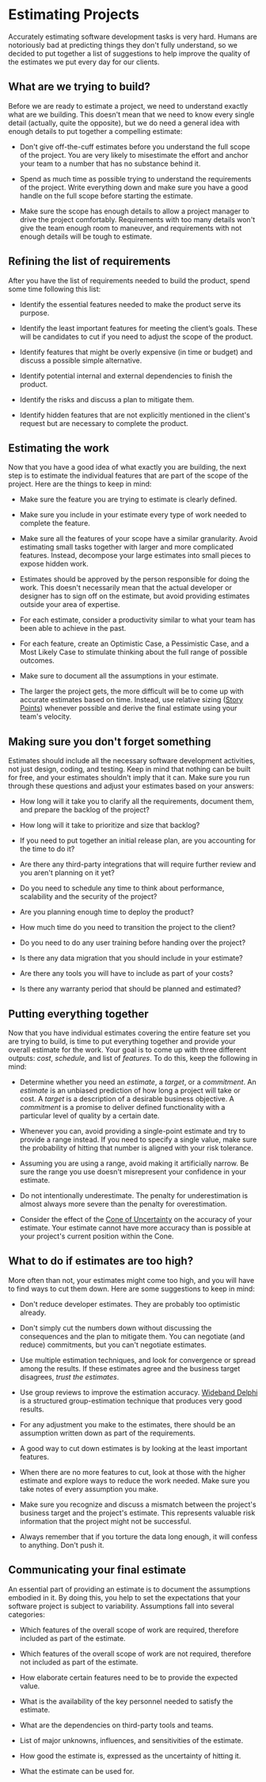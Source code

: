 # Estimating Projects
Accurately estimating software development tasks is very hard. Humans are notoriously bad at predicting things they don't 
fully understand, so we decided to put together a list of suggestions to help improve the quality of the estimates we put every day for our clients. 

## What are we trying to build?
Before we are ready to estimate a project, we need to understand exactly what are we building. This doesn't mean that we need to know every single detail (actually, quite the opposite), but we do need a general idea with enough details to put together a compelling estimate:

* Don't give off-the-cuff estimates before you understand the full scope of the project. You are very likely to misestimate the effort and anchor your team to a number that has no substance behind it. 

* Spend as much time as possible trying to understand the requirements of the project. Write everything down and make sure you have a good handle on the full scope before starting the estimate.

* Make sure the scope has enough details to allow a project manager to drive the project comfortably. Requirements with too many details won't give the team enough room to maneuver, and requirements with not enough details will be tough to estimate. 

## Refining the list of requirements
After you have the list of requirements needed to build the product, spend some time following this list:

* Identify the essential features needed to make the product serve its purpose.

* Identify the least important features for meeting the client’s goals. These will be candidates to cut if you need to 
adjust the scope of the product.

* Identify features that might be overly expensive (in time or budget) and discuss a possible simple alternative.

* Identify potential internal and external dependencies to finish the product.

* Identify the risks and discuss a plan to mitigate them.

* Identify hidden features that are not explicitly mentioned in the client's request but are necessary to complete the product.

## Estimating the work
Now that you have a good idea of what exactly you are building, the next step is to estimate the individual features that are part of the scope of the project. Here are the things to keep in mind:

* Make sure the feature you are trying to estimate is clearly defined.

* Make sure you include in your estimate every type of work needed to complete the feature.

* Make sure all the features of your scope have a similar granularity. Avoid estimating small tasks together with larger and more complicated features. Instead, decompose your large estimates into small pieces to expose hidden work.

* Estimates should be approved by the person responsible for doing the work. This doesn't necessarily mean that the actual developer or designer has to sign off on the estimate, but avoid providing estimates outside your area of expertise.

* For each estimate, consider a productivity similar to what your team has been able to achieve in the past.

* For each feature, create an Optimistic Case, a Pessimistic Case, and a Most Likely Case to stimulate thinking about the full range of possible outcomes.

* Make sure to document all the assumptions in your estimate. 

* The larger the project gets, the more difficult will be to come up with accurate estimates based on time. Instead, use relative sizing ([Story Points](https://www.mountaingoatsoftware.com/blog/what-are-story-points)) whenever possible and derive the final estimate using your team's velocity.

## Making sure you don't forget something
Estimates should include all the necessary software development activities, not just design, coding, and testing. Keep in mind that nothing can be built for free, and your estimates shouldn't imply that it can. Make sure you run through these questions and adjust your estimates based on your answers: 

* How long will it take you to clarify all the requirements, document them, and prepare the backlog of the project?

* How long will it take to prioritize and size that backlog?

* If you need to put together an initial release plan, are you accounting for the time to do it?

* Are there any third-party integrations that will require further review and you aren't planning on it yet?

* Do you need to schedule any time to think about performance, scalability and the security of the project?

* Are you planning enough time to deploy the product?

* How much time do you need to transition the project to the client?

* Do you need to do any user training before handing over the project?

* Is there any data migration that you should include in your estimate?

* Are there any tools you will have to include as part of your costs?

* Is there any warranty period that should be planned and estimated?

## Putting everything together
Now that you have individual estimates covering the entire feature set you are trying to build, is time to put everything together and provide your overall estimate for the work. Your goal is to come up with three different outputs: *cost*, *schedule*, and list of *features*. To do this, keep the following in mind:

* Determine whether you need an _estimate_, a _target_, or a _commitment_. An _estimate_ is an unbiased prediction of how long a project will take or cost. A _target_ is a description of a desirable business objective. A _commitment_ is a promise to deliver defined functionality with a particular level of quality by a certain date. 

* Whenever you can, avoid providing a single-point estimate and try to provide a range instead. If you need to specify a single value, make sure the probability of hitting that number is aligned with your risk tolerance.

* Assuming you are using a range, avoid making it artificially narrow. Be sure the range you use doesn't misrepresent your confidence in your estimate.

* Do not intentionally underestimate. The penalty for underestimation is almost always more severe than the penalty for overestimation.

* Consider the effect of the [Cone of Uncertainty](https://en.wikipedia.org/wiki/Cone_of_Uncertainty) on the accuracy of your estimate. Your estimate cannot have more accuracy than is possible at your project's current position within the Cone.

## What to do if estimates are too high?
More often than not, your estimates might come too high, and you will have to find ways to cut them down. Here are some suggestions to keep in mind:

* Don't reduce developer estimates. They are probably too optimistic already.

* Don't simply cut the numbers down without discussing the consequences and the plan to mitigate them. You can negotiate (and reduce) commitments, but you can't negotiate estimates.

* Use multiple estimation techniques, and look for convergence or spread among the results. If these estimates agree and the business target disagrees, *trust the estimates*.

* Use group reviews to improve the estimation accuracy. [Wideband Delphi](https://en.wikipedia.org/wiki/Wideband_delphi) is a structured group-estimation technique that produces very good results.

* For any adjustment you make to the estimates, there should be an assumption written down as part of the requirements.

* A good way to cut down estimates is by looking at the least important features.

* When there are no more features to cut, look at those with the higher estimate and explore ways to reduce the work needed. Make sure you take notes of every assumption you make.

* Make sure you recognize and discuss a mismatch between the project's business target and the project's estimate. This represents valuable risk information that the project might not be successful.

* Always remember that if you torture the data long enough, it will confess to anything. Don't push it.

## Communicating your final estimate
An essential part of providing an estimate is to document the assumptions embodied in it. By doing this, you help to set the expectations that your software project is subject to variability. Assumptions fall into several categories:

* Which features of the overall scope of work are required, therefore included as part of the estimate.

* Which features of the overall scope of work are not required, therefore not included as part of the estimate.

* How elaborate certain features need to be to provide the expected value.

* What is the availability of the key personnel needed to satisfy the estimate.

* What are the dependencies on third-party tools and teams.

* List of major unknowns, influences, and sensitivities of the estimate.

* How good the estimate is, expressed as the uncertainty of hitting it.

* What the estimate can be used for.
